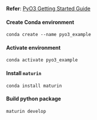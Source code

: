 **Refer**: [PyO3 Getting Started Guide](https://pyo3.rs/v0.18.1/getting_started)

#### Create Conda environment
```
conda create --name pyo3_example
```

#### Activate environment
```
conda activate pyo3_example
```

#### Install `maturin`
```
conda install maturin
```

#### Build python package
```
maturin develop
```
